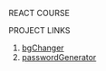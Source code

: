 REACT COURSE


PROJECT LINKS 

1. [bgChanger](https://bgchanger256.netlify.app/)
2. [passwordGenerator](https://password-generator-256.netlify.app/)
